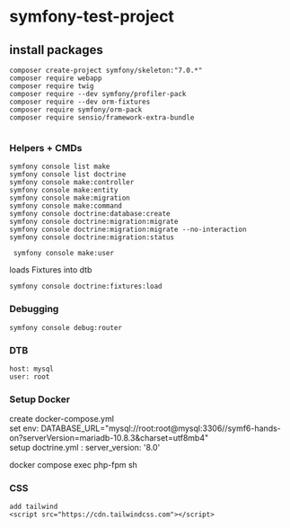 # symfony-test-project

## install packages

```
composer create-project symfony/skeleton:"7.0.*"
composer require webapp
composer require twig
composer require --dev symfony/profiler-pack
composer require --dev orm-fixtures
composer require symfony/orm-pack
composer require sensio/framework-extra-bundle


```
### Helpers + CMDs
```
symfony console list make
symfony console list doctrine
symfony console make:controller
symfony console make:entity
symfony console make:migration
symfony console make:command
symfony console doctrine:database:create
symfony console doctrine:migration:migrate
symfony console doctrine:migration:migrate --no-interaction
symfony console doctrine:migration:status

 symfony console make:user

```
loads Fixtures into dtb
```
symfony console doctrine:fixtures:load
```

### Debugging
```
symfony console debug:router
```
### DTB
```
host: mysql
user: root
```


### Setup Docker
create docker-compose.yml \
set env:
DATABASE_URL="mysql://root:root@mysql:3306//symf6-hands-on?serverVersion=mariadb-10.8.3&charset=utf8mb4" \
setup doctrine.yml :
server_version: '8.0'

docker compose exec php-fpm sh

### CSS
```
add tailwind
<script src="https://cdn.tailwindcss.com"></script>
```
